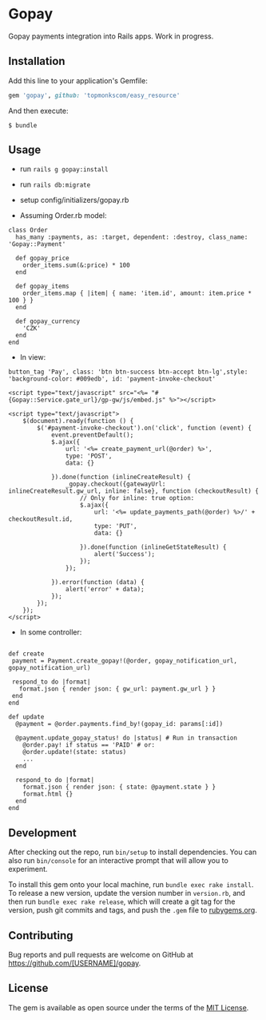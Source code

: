 # Gopay

Gopay payments integration into Rails apps. Work in progress.

## Installation

Add this line to your application's Gemfile:

```ruby
gem 'gopay', github: 'topmonkscom/easy_resource'
```

And then execute:

    $ bundle

## Usage

* run `rails g gopay:install`
* run `rails db:migrate`
* setup config/initializers/gopay.rb

* Assuming Order.rb model:
```
class Order
  has_many :payments, as: :target, dependent: :destroy, class_name: 'Gopay::Payment'

  def gopay_price
    order_items.sum(&:price) * 100
  end

  def gopay_items
    order_items.map { |item| { name: 'item.id', amount: item.price * 100 } }
  end

  def gopay_currency
    'CZK'
  end
end
```

* In view:

```
button_tag 'Pay', class: 'btn btn-success btn-accept btn-lg',style: 'background-color: #009edb', id: 'payment-invoke-checkout'

<script type="text/javascript" src="<%= "#{Gopay::Service.gate_url}/gp-gw/js/embed.js" %>"></script>

<script type="text/javascript">
    $(document).ready(function () {
        $('#payment-invoke-checkout').on('click', function (event) {
            event.preventDefault();
            $.ajax({
                url: '<%= create_payment_url(@order) %>',
                type: 'POST',
                data: {}

            }).done(function (inlineCreateResult) {
                _gopay.checkout({gatewayUrl: inlineCreateResult.gw_url, inline: false}, function (checkoutResult) {
                    // Only for inline: true option:
                    $.ajax({
                        url: '<%= update_payments_path(@order) %>/' + checkoutResult.id,
                        type: 'PUT',
                        data: {}

                    }).done(function (inlineGetStateResult) {
                        alert('Success');
                    });
                });

            }).error(function (data) {
                alert('error' + data);
            });
        });
    });
</script>
```

* In some controller:

```

def create
 payment = Payment.create_gopay!(@order, gopay_notification_url, gopay_notification_url)
 
 respond_to do |format|
   format.json { render json: { gw_url: payment.gw_url } }
 end
end

def update
  @payment = @order.payments.find_by!(gopay_id: params[:id])
  
  @payment.update_gopay_status! do |status| # Run in transaction
    @order.pay! if status == 'PAID' # or:
    @order.update!(state: status)
    ...
  end
  
  respond_to do |format|
    format.json { render json: { state: @payment.state } }
    format.html {}
  end
end

```

## Development

After checking out the repo, run `bin/setup` to install dependencies. You can also run `bin/console` for an interactive prompt that will allow you to experiment.

To install this gem onto your local machine, run `bundle exec rake install`. To release a new version, update the version number in `version.rb`, and then run `bundle exec rake release`, which will create a git tag for the version, push git commits and tags, and push the `.gem` file to [rubygems.org](https://rubygems.org).

## Contributing

Bug reports and pull requests are welcome on GitHub at https://github.com/[USERNAME]/gopay.

## License

The gem is available as open source under the terms of the [MIT License](https://opensource.org/licenses/MIT).
